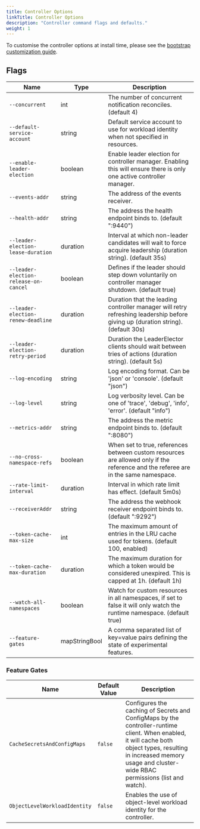 ```yaml
---
title: Controller Options
linkTitle: Controller Options
description: "Controller command flags and defaults."
weight: 1
---
```


To customise the controller options at install time,
please see the [bootstrap customization guide](/flux/installation/configuration/boostrap-customization/).

## Flags

| Name                                  | Type          | Description                                                                                                                        |
|---------------------------------------|---------------|------------------------------------------------------------------------------------------------------------------------------------|
| `--concurrent`                        | int           | The number of concurrent notification reconciles. (default 4)                                                                      |
| `--default-service-account`           | string        | Default service account to use for workload identity when not specified in resources.                                             |
| `--enable-leader-election`            | boolean       | Enable leader election for controller manager. Enabling this will ensure there is only one active controller manager.              |
| `--events-addr`                       | string        | The address of the events receiver.                                                                                                |
| `--health-addr`                       | string        | The address the health endpoint binds to. (default ":9440")                                                                        |
| `--leader-election-lease-duration`    | duration      | Interval at which non-leader candidates will wait to force acquire leadership (duration string). (default 35s)                     |
| `--leader-election-release-on-cancel` | boolean       | Defines if the leader should step down voluntarily on controller manager shutdown. (default true)                                  |
| `--leader-election-renew-deadline`    | duration      | Duration that the leading controller manager will retry refreshing leadership before giving up (duration string). (default 30s)    |
| `--leader-election-retry-period`      | duration      | Duration the LeaderElector clients should wait between tries of actions (duration string). (default 5s)                            |
| `--log-encoding`                      | string        | Log encoding format. Can be 'json' or 'console'. (default "json")                                                                  |
| `--log-level`                         | string        | Log verbosity level. Can be one of 'trace', 'debug', 'info', 'error'. (default "info")                                             |
| `--metrics-addr`                      | string        | The address the metric endpoint binds to. (default ":8080")                                                                        |
| `--no-cross-namespace-refs`           | boolean       | When set to true, references between custom resources are allowed only if the reference and the referee are in the same namespace. |
| `--rate-limit-interval`               | duration      | Interval in which rate limit has effect. (default 5m0s)                                                                            |
| `--receiverAddr`                      | string        | The address the webhook receiver endpoint binds to. (default ":9292")                                                              |
| `--token-cache-max-size`              | int           | The maximum amount of entries in the LRU cache used for tokens. (default 100, enabled)                                             |
| `--token-cache-max-duration`          | duration      | The maximum duration for which a token would be considered unexpired. This is capped at 1h. (default 1h)                           |
| `--watch-all-namespaces`              | boolean       | Watch for custom resources in all namespaces, if set to false it will only watch the runtime namespace. (default true)             |
| `--feature-gates`                     | mapStringBool | A comma separated list of key=value pairs defining the state of experimental features.                                             |


### Feature Gates

| Name                          | Default Value | Description                                                                                                                                                                                                               |
|-------------------------------|---------------|---------------------------------------------------------------------------------------------------------------------------------------------------------------------------------------------------------------------------|
| `CacheSecretsAndConfigMaps`   | `false`       | Configures the caching of Secrets and ConfigMaps by the controller-runtime client. When enabled, it will cache both object types, resulting in increased memory usage and cluster-wide RBAC permissions (list and watch). |
| `ObjectLevelWorkloadIdentity` | `false`       | Enables the use of object-level workload identity for the controller.                                                                                                                                                     |
